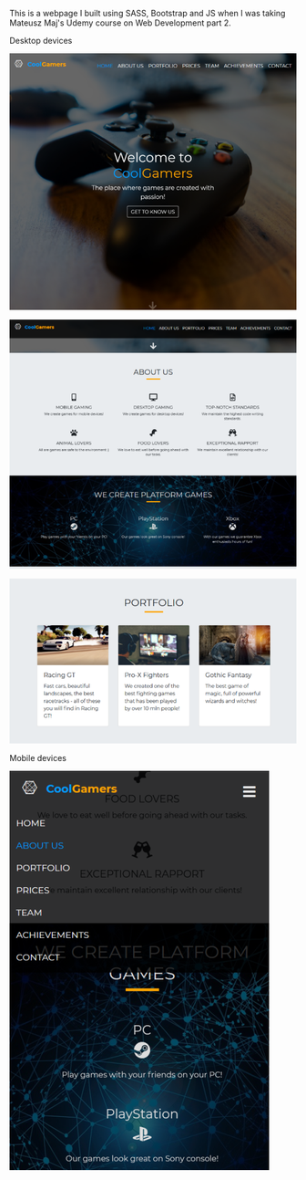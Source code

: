 

This is a webpage I built using SASS, Bootstrap and JS when I was taking Mateusz Maj's Udemy course on Web Development part 2.

Desktop devices

![](screenshots/header.PNG)

![](screenshots/about-us.PNG)

![](screenshots/portfolio.PNG)

Mobile devices

![](screenshots/mobile-nav.PNG)

